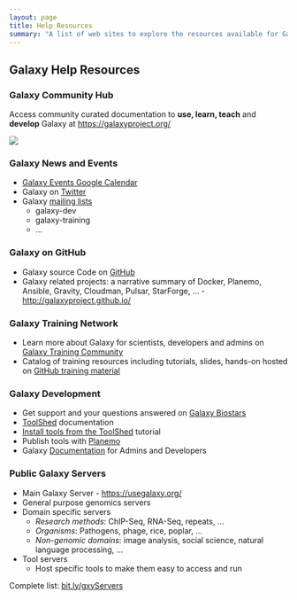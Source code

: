 ```yaml
---
layout: page
title: Help Resources
summary: "A list of web sites to explore the resources available for Galaxy users and developers"
---
```


## Galaxy Help Resources

### Galaxy Community Hub

Access community curated documentation to **use, learn, teach** and **develop** Galaxy at https://galaxyproject.org/

![]({{site.url}}/imeges/Galaxy_Home.png)

### Galaxy News and Events

- [Galaxy Events Google Calendar](http://bit.ly/gxycal)
- Galaxy on [Twitter](https://twitter.com/galaxyproject)
- Galaxy [mailing lists](https://galaxyproject.org/mailing-lists/)
  - galaxy-dev
  - galaxy-training
  - ...

### Galaxy on GitHub

- Galaxy source Code on [GitHub](https://github.com/galaxyproject/)
- Galaxy related projects: a narrative summary of Docker, Planemo, Ansible, Gravity, Cloudman, Pulsar, StarForge, ... - http://galaxyproject.github.io/ 

### Galaxy Training Network

- Learn more about Galaxy for scientists, developers and admins on [Galaxy Training Community](http://galaxyproject.github.io/training-material/)
- Catalog of training resources including tutorials, slides, hands-on hosted on [GitHub training material](http://galaxyproject.github.io/training-material/)

### Galaxy Development

- Get support and your questions answered on [Galaxy Biostars](https://biostar.usegalaxy.org/)
- [ToolShed](https://galaxyproject.org/toolshed/tour/) documentation
- [Install tools from the ToolShed](https://galaxyproject.org/admin/tools/add-tool-from-toolshed-tutorial/) tutorial
- Publish tools with [Planemo](https://planemo.readthedocs.io/en/latest/)
- Galaxy [Documentation](https://docs.galaxyproject.org/) for Admins and Developers

### Public Galaxy Servers

- Main Galaxy Server - https://usegalaxy.org/
- General purpose genomics servers
- Domain specific servers
   - *Research methods*: ChIP-Seq, RNA-Seq, repeats, ...
   - *Organisms*: Pathogens, phage, rice, poplar, ...
   - *Non-genomic domains*: image analysis, social science, natural language processing, ...
- Tool servers
   - Host specific tools to make them easy to access and run

Complete list: [bit.ly/gxyServers](https://bit.ly/gxyServers)

